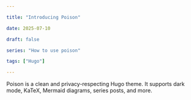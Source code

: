 ```yaml
---

title: "Introducing Poison"

date: 2025-07-10

draft: false

series: "How to use poison"

tags: ["Hugo"]

---
```




Poison is a clean and privacy-respecting Hugo theme. It supports dark mode, KaTeX, Mermaid diagrams, series posts, and more.


